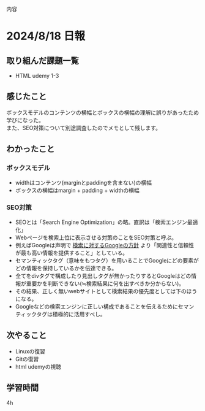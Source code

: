 内容
# 2024/8/18 日報
## 取り組んだ課題一覧
+ HTML udemy 1-3

## 感じたこと
ボックスモデルのコンテンツの横幅とボックスの横幅の理解に誤りがあったため学びになった。   
また、SEO対策について別途調査したのでメモとして残します。

## わかったこと
### ボックスモデル
+ widthはコンテンツ(marginとpaddingを含まない)の横幅
+ ボックスの横幅はmargin + padding + widthの横幅

### SEO対策
+ SEOとは「Search Engine Optimization」の略。直訳は「検索エンジン最適化」
+ Webページを検索上位に表示させる対策のことをSEO対策と呼ぶ。
+ 例えばGoogleは声明で [検索に対するGoogleの方針](https://www.google.com/search/howsearchworks/our-approach/) より「関連性と信頼性が最も高い情報を提供すること」としている。
+ セマンティックタグ（意味をもつタグ）を用いることでGoogleにどの要素がどの情報を保持しているかを伝達できる。
+ 全てをdivタグで構成したり見出しタグが無かったりするとGoogleはどの情報が重要かを判断できない(≒検索結果に何を出すべきか分からない)。
+ その結果、正しく無いwebサイトとして検索結果の優先度としては下のほうになる。
+ Googleなどの検索エンジンに正しい構成であることを伝えるためにセマンティックタグは積極的に活用すべし。

## 次やること
+ Linuxの復習
+ Gitの復習
+ html udemyの視聴

## 学習時間
4h